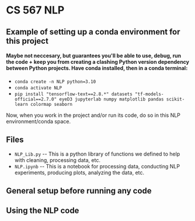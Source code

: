 # CS 567 NLP

## Example of setting up a conda environment for this project
#### Maybe not neccesary, but guarantees you'll be able to use, debug, run the code + keep you from creating a clashing Python version dependency between Python projects. Have conda installed, then in a conda terminal:
* `conda create -n NLP python=3.10`
* `conda activate NLP`
* `pip install "tensorflow-text==2.8.*" datasets "tf-models-official==2.7.0" eyeD3 jupyterlab numpy matplotlib pandas scikit-learn colormap seaborn`

Now, when you work in the project and/or run its code, do so in this NLP environment/conda space.

## Files
* `NLP_Lib.py` -- This is a python library of functions we defined to help with cleaning, processing data, etc.
* `NLP.ipynb` -- This is a notebook for processing data, conducting NLP experiments, producing plots, analyzing the data, etc.

## General setup before running any code

## Using the NLP code
